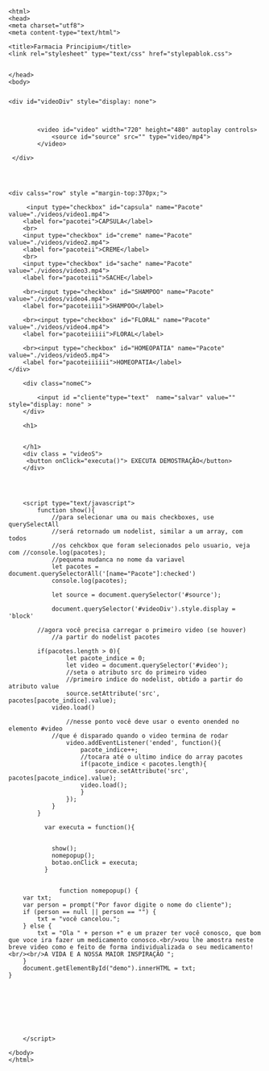     <html>
    <head>
    <meta charset="utf8">
    <meta content-type="text/html">

    <title>Farmacia Principium</title>
    <link rel="stylesheet" type="text/css" href="stylepablok.css">


    </head>
    <body>
         
<div id ="demotexto">
                   <b> <p id="demo" style="font-size: 25px; color: black; margin-top: 1%" ></p></b>
</div>


<div id ="teto2"style="display: none" >




</div>

    <div id="videoDiv" style="display: none">


       
            <video id="video" width="720" height="480" autoplay controls>
                <source id="source" src="" type="video/mp4">
            </video>

     </div> 
        
        
      

    <div calss="row" style ="margin-top:370px;">

         <input type="checkbox" id="capsula" name="Pacote" value="./videos/video1.mp4">
        <label for="pacotei">CAPSULA</label>
        <br>
        <input type="checkbox" id="creme" name="Pacote" value="./videos/video2.mp4">
        <label for="pacoteii">CREME</label>
        <br>
        <input type="checkbox" id="sache" name="Pacote" value="./videos/video3.mp4">
        <label for="pacoteiii">SACHE</label>

        <br><input type="checkbox" id="SHAMPOO" name="Pacote" value="./videos/video4.mp4">
        <label for="pacoteiiii">SHAMPOO</label>

        <br><input type="checkbox" id="FLORAL" name="Pacote" value="./videos/video4.mp4">
        <label for="pacoteiiiii">FLORAL</label>

        <br><input type="checkbox" id="HOMEOPATIA" name="Pacote" value="./videos/video5.mp4">
        <label for="pacoteiiiiii">HOMEOPATIA</label>
    </div>
        
        <div class="nomeC">
           
            <input id ="cliente"type="text"  name="salvar" value="" style="display: none" >
        </div>

        <h1>
            

        </h1>
        <div class = "videoS">
         <button onClick="executa()"> EXECUTA DEMOSTRAÇÃO</button> 
        </div>


    

        <script type="text/javascript">
            function show(){   
                //para selecionar uma ou mais checkboxes, use querySelectAll
                //será retornado um nodelist, similar a um array, com todos
                //os cehckbox que foram selecionados pelo usuario, veja com //console.log(pacotes);
                //pequena mudanca no nome da variavel
                let pacotes = document.querySelectorAll('[name="Pacote"]:checked')
                console.log(pacotes);
                           
                let source = document.querySelector('#source');

                document.querySelector('#videoDiv').style.display = 'block'
        
            //agora você precisa carregar o primeiro video (se houver) 
                //a partir do nodelist pacotes
                
            if(pacotes.length > 0){
                    let pacote_indice = 0;
                    let video = document.querySelector('#video');
                    //seta o atributo src do primeiro video 
                    //primeiro indice do nodelist, obtido a partir do atributo value
                    source.setAttribute('src', pacotes[pacote_indice].value);              
                video.load()

                    //nesse ponto você deve usar o evento onended no elemento #video
                //que é disparado quando o video termina de rodar
                    video.addEventListener('ended', function(){
                        pacote_indice++;
                        //tocara até o ultimo indice do array pacotes
                        if(pacote_indice < pacotes.length){
                            source.setAttribute('src', pacotes[pacote_indice].value);              
                        video.load();                        
                        }
                    });
                }
            }
      
              var executa = function(){

                
                show();
                nomepopup();
                botao.onClick = executa;
              }


                  function nomepopup() {
        var txt;
        var person = prompt("Por favor digite o nome do cliente");
        if (person == null || person == "") {
            txt = "você cancelou.";
        } else {
            txt = "Ola " + person +" e um prazer ter você conosco, que bom que voce ira fazer um medicamento conosco.<br/>vou lhe amostra neste breve video como e feito de forma individualizada o seu medicamento!<br/><br/>A VIDA E A NOSSA MAIOR INSPIRAÇÃO ";
        }
        document.getElementById("demo").innerHTML = txt;
    }



        
    



        </script>
    
    </body>
    </html>




    
